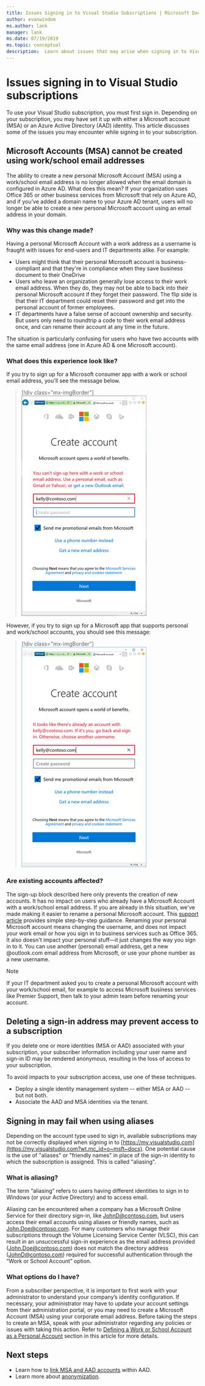 ```yaml
---
title: Issues Signing in to Visual Studio Subscriptions | Microsoft Docs
author: evanwindom
ms.author: lank
manager: lank
ms.date: 07/19/2019
ms.topic: conceptual
description:  Learn about issues that may arise when signing in to Visual Studio subscriptions
---
```


# Issues signing in to Visual Studio subscriptions
To use your Visual Studio subscription, you must first sign in.  Depending on your subscription, you may have set it up with either a Microsoft account (MSA) or an Azure Active Directory (AAD) identity.  This article discusses some of the issues you may encounter while signing in to your subscription.

## Microsoft Accounts (MSA) cannot be created using work/school email addresses
The ability to create a new personal Microsoft Account (MSA) using a work/school email address is no longer allowed when the email domain is configured in Azure AD. What does this mean? If your organization uses Office 365 or other business services from Microsoft that rely on Azure AD, and if you've added a domain name to your Azure AD tenant, users will no longer be able to create a new personal Microsoft account using an email address in your domain.

### Why was this change made?
Having a personal Microsoft Account with a work address as a username is fraught with issues for end-users and IT departments alike. For example:
- Users might think that their personal Microsoft account is business-compliant and that they're in compliance when they save business document to their OneDrive
- Users who leave an organization generally lose access to their work email address. When they do, they may not be able to back into their personal Microsoft account if they forget their password. The flip side is that their IT department could reset their password and get into the personal account of former employees.
- IT departments have a false sense of account ownership and security. But users only need to roundtrip a code to their work email address once, and can rename their account at any time in the future.

The situation is particularly confusing for users who have two accounts with the same email address (one in Azure AD & one Microsoft account).

### What does this experience look like?
If you try to sign up for a Microsoft consumer app with a work or school email address, you'll see the message below.

   > [!div class="mx-imgBorder"]
   > ![Can't create an account with work email](_img/sign-in-issues/cannot-use-work-email.png)

However, if you try to sign up for a Microsoft app that supports personal and work/school accounts, you should see this message:

   > [!div class="mx-imgBorder"]
   > ![Work/school accounts supported](_img/sign-in-issues/existing-account.png)

### Are existing accounts affected?
The sign-up block described here only prevents the creation of new accounts. It has no impact on users who already have a Microsoft Account with a work/school email address. If you are already in this situation, we've made making it easier to rename a personal Microsoft account. This [support article](http://windows.microsoft.com/en-US/Windows/rename-personal-microsoft-account) provides simple step-by-step guidance. Renaming your personal Microsoft account means changing the username, and does not impact your work email or how you sign in to business services such as Office 365. It also doesn't impact your personal stuff—it just changes the way you sign in to it. You can use another (personal) email address, get a new @outlook.com email address from Microsoft, or use your phone number as a new username.

> [!NOTE]
> If your IT department asked you to create a personal Microsoft account with your work/school email, for example to access Microsoft business services like Premier Support, then talk to your admin team before renaming your account.

## Deleting a sign-in address may prevent access to a subscription
If you delete one or more identities (MSA or AAD) associated with your subscription, your subscriber information including your user name and sign-in ID may be rendered anonymous, resulting in the loss of access to your subscription.

To avoid impacts to your subscription access, use one of these techniques.
- Deploy a single identity management system -- either MSA or AAD -- but not both.
- Associate the AAD and MSA identities via the tenant.

## Signing in may fail when using aliases
Depending on the account type used to sign in, available subscriptions may not be correctly displayed when signing in to [https://my.visualstudio.com](https://my.visualstudio.com?wt.mc_id=o~msft~docs). One potential cause is the use of "aliases" or "friendly names" in place of the sign-in identity to which the subscription is assigned. This is called "aliasing".

### What is aliasing?
The term “aliasing” refers to users having different identities to sign in to Windows (or your Active Directory) and to access email.

Aliasing can be encountered when a company has a Microsoft Online Service for their directory sign-in, like JohnD@contoso.com, but users access their email accounts using aliases or friendly names, such as John.Doe@contoso.com. For many customers who manage their subscriptions through the Volume Licensing Service Center (VLSC), this can result in an unsuccessful sign-in experience as the email address provided (John.Doe@contoso.com) does not match the directory address (JohnD@contoso.com) required for successful authentication through the “Work or School Account” option.

### What options do I have?
From a subscriber perspective, it is important to first work with your administrator to understand your company’s identity configuration. If necessary, your administrator may have to update your account settings from their administration portal, or you may need to create a Microsoft Account (MSA) using your corporate email address. Before taking the steps to create an MSA, speak with your administrator regarding any policies or issues with taking this action. Refer to [Defining a Work or School Account as a Personal Account](#defining-a-work-or-school-account-as-a-personal-account) section in this article for more details.

## Next steps
- Learn how to [link MSA and AAD accounts](/azure/active-directory/b2b/add-users-administrator) within AAD.
- Learn more about [anonymization](anonymization.md).
